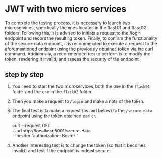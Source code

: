 # JWT with two micro services

To complete the testing process, it is necessary to launch two microservices, 
specifically the ones located in the flask01 and flask02 folders. Following 
this, it is advised to initiate a request to the /login endpoint and record the 
resulting token. Finally, to confirm the functionality of the secure-data 
endpoint, it is recommended to execute a request to the aforementioned endpoint 
using the previously obtained token via the curl command. Additionally, a 
recommended test to perform is to modify the token, rendering it invalid, and 
assess the security of the endpoint.


## step by step

1. You need to start the two microservices, both the one in the `flask01` folder 
   and the one in the `flask02` folder.

2. Then you make a request to `/login` and make a note of the token.

3. The final test is to make a request (as curl below) to the `/secure-data` 
   endpoint using the token obtained earlier.

    curl --request GET \
      --url http://localhost:5001/secure-data \
      --header 'authorization: Bearer <your-token>'

4. Another interesting test is to change the token (so that it becomes invalid)
   and test if the endpoint is indeed secure.

